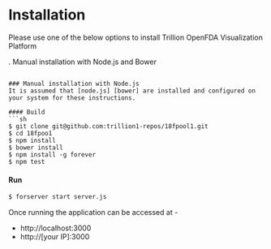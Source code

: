# Installation
Please  use one of the below options to install Trillion OpenFDA Visualization Platform


. Manual installation with Node.js and Bower 


```

### Manual installation with Node.js
It is assumed that [node.js] [bower] are installed and configured on your system for these instructions.

#### Build
```sh
$ git clone git@github.com:trillion1-repos/18fpool1.git
$ cd 18fpoo1
$ npm install
$ bower install 
$ npm install -g forever
$ npm test
```

#### Run
```sh
$ forserver start server.js
```
Once running the application can be accessed at -
* http://localhost:3000
* http://[your IP]:3000


